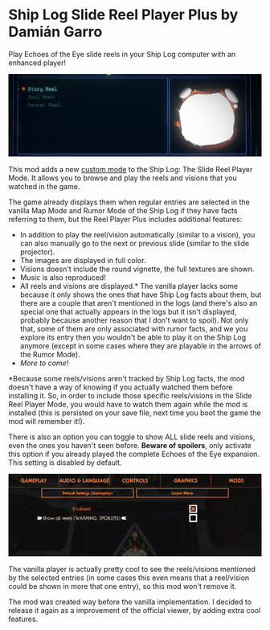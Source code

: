 # Ship Log Slide Reel Player Plus by Damián Garro

Play Echoes of the Eye slide reels in your Ship Log computer with an enhanced player!

![thumbnail](images/thumbnail.png)

This mod adds a new [custom mode](https://outerwildsmods.com/mods/customshiplogmodes/) to the Ship Log: The Slide Reel Player Mode. It allows you to browse and play the reels and visions that you watched in the game.

The game already displays them when regular entries are selected in the vanilla Map Mode and Rumor Mode of the Ship Log if they have facts referring to them, but the Reel Player Plus includes additional features:
* In addition to play the reel/vision automatically (similar to a vision), you can also manually go to the next or previous slide (similar to the slide projector).
* The images are displayed in full color.
* Visions doesn't include the round vignette, the full textures are shown.
* Music is also reproduced!
* All reels and visions are displayed.* The vanilla player lacks some because it only shows the ones that have Ship Log facts about them, but there are a couple that aren't mentioned in the logs (and there's also an special one that actually appears in the logs but it isn't displayed, probably because another reason that I don't want to spoil). Not only that, some of them are only associated with rumor facts, and we you explore its entry then you wouldn't be able to play it on the Ship Log anymore (except in some cases where they are playable in the arrows of the Rumor Mode).
* *More to come!*

*Because some reels/visions aren't tracked by Ship Log facts, the mod doesn't have a way of knowing if you actually watched them before installing it. So, in order to include those specific reels/visions in the Slide Reel Player Mode, you would have to watch them again while the mod is installed (this is persisted on your save file, next time you boot the game the mod will remember it!).

There is also an option you can toggle to show ALL slide reels and visions, even the ones you haven't seen before. **Beware of spoilers**, only activate this option if you already played the complete Echoes of the Eye expansion. This setting is disabled by default.

![settings](images/settings.png)

The vanilla player is actually pretty cool to see the reels/visions mentioned by the selected entries (in some cases this even means that a reel/vision could be shown in more that one entry), so this mod won't remove it.
 
The mod was created way before the vanilla implementation. I decided to release it again as a improvement of the official viewer, by adding extra cool features.